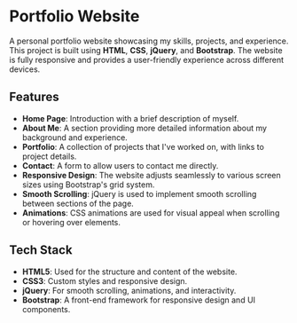# Portfolio Website

A personal portfolio website showcasing my skills, projects, and experience. This project is built using **HTML**, **CSS**, **jQuery**, and **Bootstrap**. The website is fully responsive and provides a user-friendly experience across different devices.

## Features

- **Home Page**: Introduction with a brief description of myself.
- **About Me**: A section providing more detailed information about my background and experience.
- **Portfolio**: A collection of projects that I've worked on, with links to project details.
- **Contact**: A form to allow users to contact me directly.
- **Responsive Design**: The website adjusts seamlessly to various screen sizes using Bootstrap's grid system.
- **Smooth Scrolling**: jQuery is used to implement smooth scrolling between sections of the page.
- **Animations**: CSS animations are used for visual appeal when scrolling or hovering over elements.

## Tech Stack

- **HTML5**: Used for the structure and content of the website.
- **CSS3**: Custom styles and responsive design.
- **jQuery**: For smooth scrolling, animations, and interactivity.
- **Bootstrap**: A front-end framework for responsive design and UI components.


